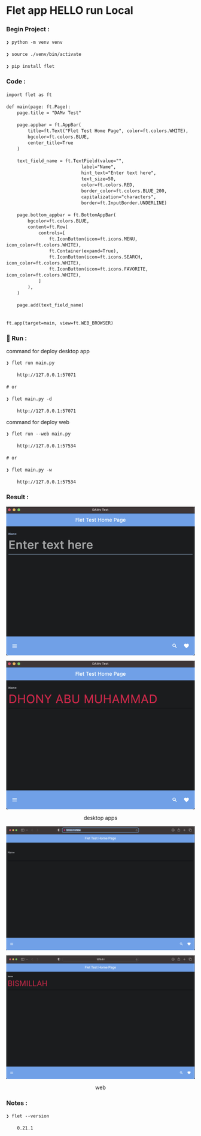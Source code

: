 # Flet app HELLO run Local


### Begin Project :

    ❯ python -m venv venv

    ❯ source ./venv/bin/activate

    ❯ pip install flet


### Code :

    import flet as ft

    def main(page: ft.Page):
        page.title = "DAMv Test" 

        page.appbar = ft.AppBar(
            title=ft.Text("Flet Test Home Page", color=ft.colors.WHITE),  
            bgcolor=ft.colors.BLUE,  
            center_title=True  
        )

        text_field_name = ft.TextField(value="", 
                                label="Name",
                                hint_text="Enter text here", 
                                text_size=50,
                                color=ft.colors.RED,
                                border_color=ft.colors.BLUE_200, 
                                capitalization="characters",
                                border=ft.InputBorder.UNDERLINE)

        page.bottom_appbar = ft.BottomAppBar(
            bgcolor=ft.colors.BLUE,
            content=ft.Row(
                controls=[
                    ft.IconButton(icon=ft.icons.MENU, icon_color=ft.colors.WHITE),
                    ft.Container(expand=True),
                    ft.IconButton(icon=ft.icons.SEARCH, icon_color=ft.colors.WHITE),
                    ft.IconButton(icon=ft.icons.FAVORITE, icon_color=ft.colors.WHITE),
                ]
            ),
        )

        page.add(text_field_name)

        
    ft.app(target=main, view=ft.WEB_BROWSER)




### &#x1F3C3; Run :

command for deploy desktop app

    ❯ flet run main.py

        http://127.0.0.1:57071

    # or 

    ❯ flet main.py -d 

        http://127.0.0.1:57071


command for deploy web

    ❯ flet run --web main.py

        http://127.0.0.1:57534

    # or 

    ❯ flet main.py -w

        http://127.0.0.1:57534



### Result :

<p align="center">
    <img src="./gambar-petunjuk/ss_flet_desk_app_01-1.png" alt="ss_flet_desk_app_01-1" style="display: block; margin: 0 auto;">
</p>
<p align="center">
    <img src="./gambar-petunjuk/ss_flet_desk_app_01-2.png" alt="ss_flet_desk_app_01-2" style="display: block; margin: 0 auto;">
</p>
<p align="center">desktop apps</p>

<p align="center">
    <img src="./gambar-petunjuk/ss_flet_web_app_01-1.png" alt="ss_flet_web_app_01-1" style="display: block; margin: 0 auto;">
</p>
<p align="center">
    <img src="./gambar-petunjuk/ss_flet_web_app_01-2.png" alt="ss_flet_web_app_01-2" style="display: block; margin: 0 auto;">
</p>
<p align="center">web</p>


### Notes :

    ❯ flet --version

        0.21.1
